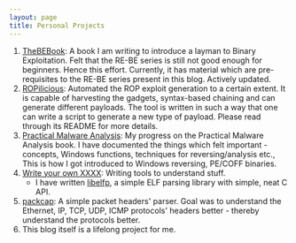 ```yaml
---
layout: page
title: Personal Projects
---
```


1. [TheBEBook](https://github.com/adwait1-G/TheBEBook): A book I am writing to introduce a layman to Binary Exploitation. Felt that the RE-BE series is still not good enough for beginners. Hence this effort. Currently, it has material which are pre-requisites to the RE-BE series present in this blog. Actively updated.
1. [ROPilicious](https://github.com/ROPilicious/src): Automated the ROP exploit generation to a certain extent. It is capable of harvesting the gadgets, syntax-based chaining and can generate different payloads. The tool is written in such a way that one can write a script to generate a new type of payload. Please read through its README for more details.
2. [Practical Malware Analysis](https://github.com/adwait1-G/Practical-Malware-Analysis): My progress on the Practical Malware Analysis book. I have documented the things which felt important - concepts, Windows functions, techniques for reversing/analysis etc., This is how I got introduced to Windows reversing, PE/COFF binaries.
3. [Write your own XXXX](https://www.pwnthebox.net/write/your/own/xxxx/2019/09/10/write-your-own-xxxx-mainpage.html): Writing tools to understand stuff.
    - I have written [libelfp](/write/your/own/xxxx/2019/11/15/elf-parser-home.html), a simple ELF parsing library with simple, neat C API.
4. [packcap](https://github.com/adwait1-G/packcap): A simple packet headers' parser. Goal was to understand the Ethernet, IP, TCP, UDP, ICMP protocols' headers better - thereby understand the protocols better.
5. This blog itself is a lifelong project for me.